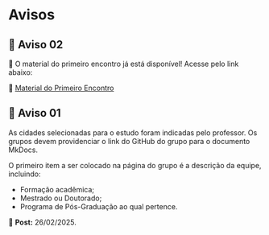 # Avisos  

## 📢 Aviso 02  

📢 O material do primeiro encontro já está disponível! Acesse pelo link abaixo:  

🔗 [Material do Primeiro Encontro](https://www.canva.com/design/DAGf1J9M9C0/EyAzCq7IRJQaQL2-yjkQkg/edit?utm_content=DAGf1J9M9C0&utm_campaign=designshare&utm_medium=link2&utm_source=sharebutton)  

## 📢 Aviso 01  

As cidades selecionadas para o estudo foram indicadas pelo professor. Os grupos devem providenciar o link do GitHub do grupo para o documento MkDocs.  

O primeiro item a ser colocado na página do grupo é a descrição da equipe, incluindo:  

- Formação acadêmica;  
- Mestrado ou Doutorado;  
- Programa de Pós-Graduação ao qual pertence.  

📍 **Post:** 26/02/2025.  

